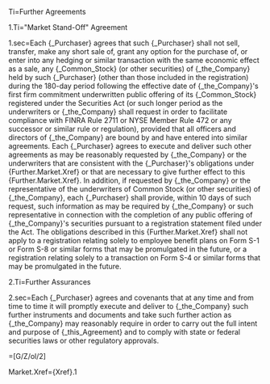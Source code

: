 Ti=Further Agreements

1.Ti="Market Stand-Off" Agreement

1.sec=Each {_Purchaser} agrees that such {_Purchaser} shall not sell, transfer, make any short sale of, grant any option for the purchase of, or enter into any hedging or similar transaction with the same economic effect as a sale, any {_Common_Stock} (or other securities) of {_the_Company} held by such {_Purchaser} (other than those included in the registration) during the 180-day period following the effective date of {_the_Company}'s first firm commitment underwritten public offering of its {_Common_Stock} registered under the Securities Act (or such longer period as the underwriters or {_the_Company} shall request in order to facilitate compliance with FINRA Rule 2711 or NYSE Member Rule 472 or any successor or similar rule or regulation), provided that all officers and directors of {_the_Company} are bound by and have entered into similar agreements.  Each {_Purchaser} agrees to execute and deliver such other agreements as may be reasonably requested by {_the_Company} or the underwriters that are consistent with the {_Purchaser}'s obligations under {Further.Market.Xref} or that are necessary to give further effect to this {Further.Market.Xref}.  In addition, if requested by {_the_Company} or the representative of the underwriters of Common Stock (or other securities) of {_the_Company}, each {_Purchaser} shall provide, within 10 days of such request, such information as may be required by {_the_Company} or such representative in connection with the completion of any public offering of {_the_Company}'s securities pursuant to a registration statement filed under the Act.  The obligations described in this {Further.Market.Xref} shall not apply to a registration relating solely to employee benefit plans on Form S-1 or Form S-8 or similar forms that may be promulgated in the future, or a registration relating solely to a transaction on Form S-4 or similar forms that may be promulgated in the future.

2.Ti=Further Assurances

2.sec=Each {_Purchaser} agrees and covenants that at any time and from time to time it will promptly execute and deliver to {_the_Company} such further instruments and documents and take such further action as {_the_Company} may reasonably require in order to carry out the full intent and purpose of {_this_Agreement} and to comply with state or federal securities laws or other regulatory approvals.

=[G/Z/ol/2]

Market.Xref={Xref}.1
